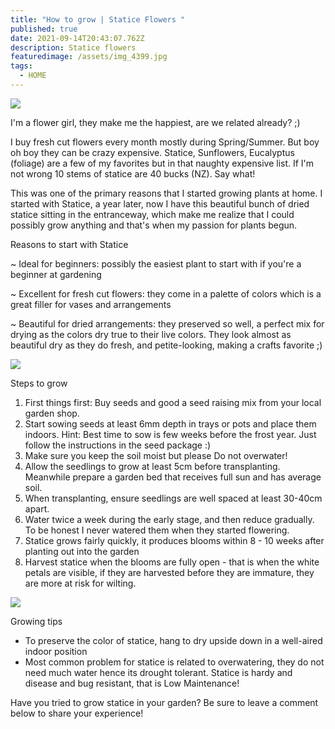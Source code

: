 ```yaml
---
title: "How to grow | Statice Flowers "
published: true
date: 2021-09-14T20:43:07.762Z
description: Statice flowers
featuredimage: /assets/img_4399.jpg
tags:
  - HOME
---
```

![](/assets/img_4814.jpg)

I'm a flower girl, they make me the happiest, are we related already? ;)

I buy fresh cut flowers every month mostly during Spring/Summer. But boy oh boy they can be crazy expensive. Statice, Sunflowers, Eucalyptus (foliage) are a few of my favorites but in that naughty expensive list. If I'm not wrong 10 stems of statice are 40 bucks (NZ). Say what!

This was one of the primary reasons that I started growing plants at home. 
I started with Statice, a year later, now I have this beautiful bunch of dried statice sitting in the entranceway, which make me realize that I could possibly grow anything and that's when my passion for plants begun.

Reasons to start with Statice

~ Ideal for beginners: possibly the easiest plant to start with if you're a beginner at gardening 

~ Excellent for fresh cut flowers: they come in a palette of colors which is a great filler for vases and arrangements 

~ Beautiful for dried arrangements: they preserved so well, a perfect mix for drying as the colors dry true to their live colors. They look almost as beautiful dry as they do fresh, and petite-looking, making a crafts favorite ;)

![](/assets/flowers-plants.png)

Steps to grow 

1. First things first: Buy seeds and good a seed raising mix from your local garden shop. 
2. Start sowing seeds at least 6mm depth in trays or pots and place them indoors.
   Hint: Best time to sow is few weeks before the frost year. Just follow the instructions in the seed package :)
3. Make sure you keep the soil moist but please Do not overwater! 
4. Allow the seedlings to grow at least 5cm before transplanting. Meanwhile prepare a garden bed that receives full sun and has average soil. 
5. When transplanting, ensure seedlings are well spaced at least 30-40cm apart. 
6. Water twice a week during the early stage, and then reduce gradually. To be honest I never watered them when they started flowering. 
7. Statice grows fairly quickly, it produces blooms within 8 - 10 weeks after planting out into the garden
8. Harvest statice when the blooms are fully open - that is when the white petals are visible, if they are harvested before they are immature, they are more at risk for wilting.

![](/assets/img_4067.jpg)

Growing tips

* To preserve the color of statice, hang to dry upside down in a well-aired indoor position
* Most common problem for statice is related to overwatering, they do not need much water hence its drought tolerant. Statice is hardy and disease and bug resistant, that is Low Maintenance!


Have you tried to grow statice in your garden? Be sure to leave a comment below to share your experience!

